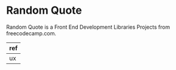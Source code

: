 # Random Quote 

Random Quote is a Front End Development Libraries Projects from freecodecamp.com.

| ref |
|--------------|
|ux|